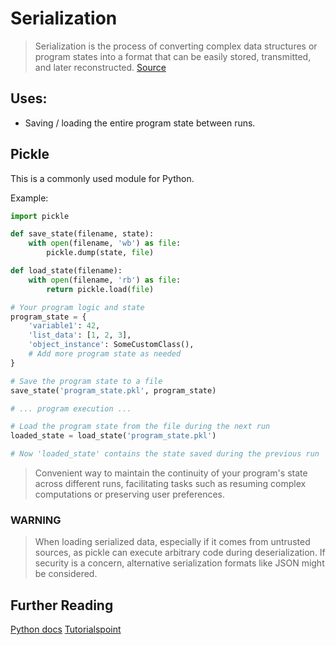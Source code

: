 # Serialization

> Serialization is the process of converting complex data structures or program states into a format that can be easily stored, transmitted, and later reconstructed. [Source](https://now.ntu.ac.uk/d2l/le/content/981892/viewContent/12196643/View)

## Uses:

- Saving / loading the entire program state between runs.

## Pickle

This is a commonly used module for Python.

Example:

```python
import pickle

def save_state(filename, state):
    with open(filename, 'wb') as file:
        pickle.dump(state, file)

def load_state(filename):
    with open(filename, 'rb') as file:
        return pickle.load(file)

# Your program logic and state
program_state = {
    'variable1': 42,
    'list_data': [1, 2, 3],
    'object_instance': SomeCustomClass(),
    # Add more program state as needed
}

# Save the program state to a file
save_state('program_state.pkl', program_state)

# ... program execution ...

# Load the program state from the file during the next run
loaded_state = load_state('program_state.pkl')

# Now 'loaded_state' contains the state saved during the previous run
```

> Convenient way to maintain the continuity of your program's state across different runs, facilitating tasks such as resuming complex computations or preserving user preferences.

### WARNING

> When loading serialized data, especially if it comes from untrusted sources, as pickle can execute arbitrary code during deserialization. If security is a concern, alternative serialization formats like JSON might be considered.


## Further Reading

[Python docs](https://docs.python.org/3/library/pickle.html)
[Tutorialspoint](https://www.tutorialspoint.com/object_oriented_python/object_oriented_python_serialization.htm)
